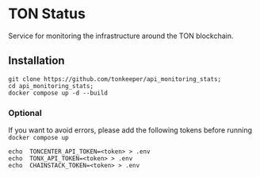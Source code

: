 # TON Status

Service for monitoring the infrastructure around the TON blockchain.

## Installation

```shell
git clone https://github.com/tonkeeper/api_monitoring_stats;
cd api_monitoring_stats;
docker compose up -d --build
```

### Optional

If you want to avoid errors, please add the following tokens before running `docker compose up`
```shell
echo  TONCENTER_API_TOKEN=<token> > .env
echo  TONX_API_TOKEN=<token> > .env
echo  CHAINSTACK_TOKEN=<token> > .env
```
